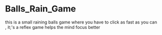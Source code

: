 # Balls_Rain_Game
this is a small raining balls game where you have to click as fast as you can , it;'s a reflex game helps the mind focus better
